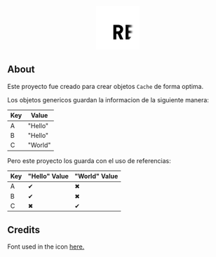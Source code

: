 <div align="center">
	<br />
	<p>
		<img src="https://raw.githubusercontent.com/theMarzon/re.bowl/main/assets/icon.svg" width="100" /></a>
	</p>
</div>

## About

Este proyecto fue creado para crear objetos `Cache` de forma optima.

Los objetos genericos guardan la informacion de la siguiente manera:

| Key | Value   |
|-----|---------|
| A   | "Hello" |
| B   | "Hello" |
| C   | "World" |

Pero este proyecto los guarda con el uso de referencias:

| Key | "Hello" Value | "World" Value |
|-----|---------------|---------------|
| A   | ✔             | ✖             |
| B   | ✔             | ✖             |
| C   | ✖             |	✔             |

## Credits

Font used in the icon [here.](https://www.jetbrains.com/lp/mono)

